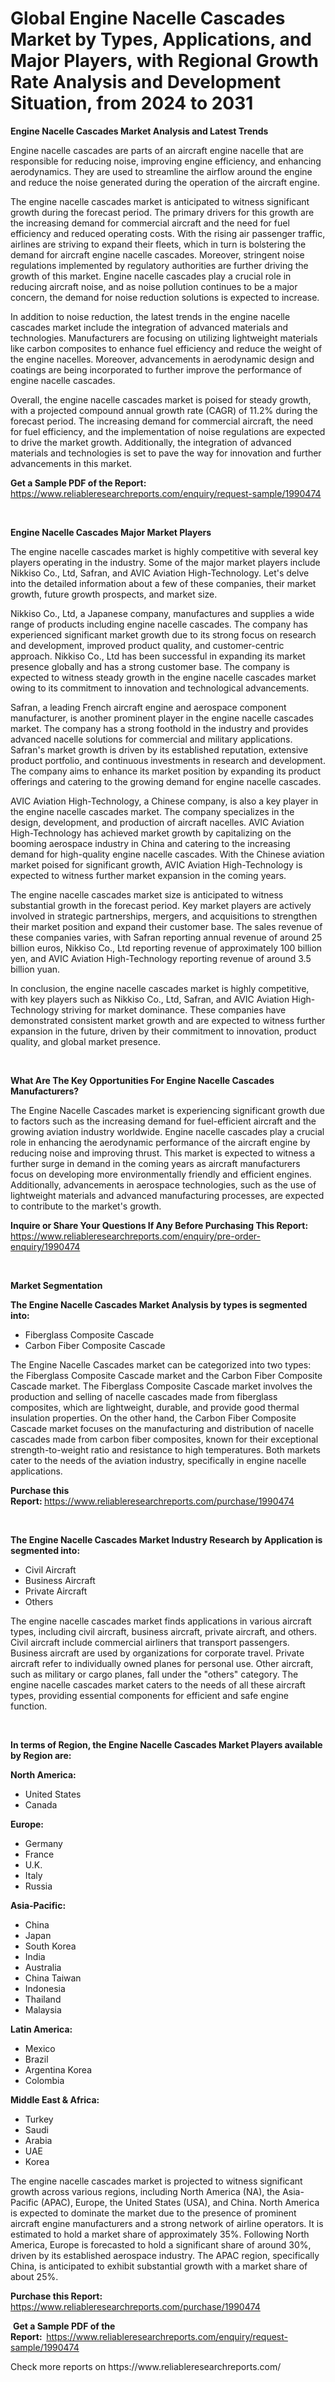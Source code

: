 <p><h1>Global Engine Nacelle Cascades Market by Types, Applications, and Major Players, with Regional Growth Rate Analysis and Development Situation, from 2024 to 2031</h1></p><p><strong>Engine Nacelle Cascades Market Analysis and Latest Trends</strong></p>
<p><p>Engine nacelle cascades are parts of an aircraft engine nacelle that are responsible for reducing noise, improving engine efficiency, and enhancing aerodynamics. They are used to streamline the airflow around the engine and reduce the noise generated during the operation of the aircraft engine.</p><p>The engine nacelle cascades market is anticipated to witness significant growth during the forecast period. The primary drivers for this growth are the increasing demand for commercial aircraft and the need for fuel efficiency and reduced operating costs. With the rising air passenger traffic, airlines are striving to expand their fleets, which in turn is bolstering the demand for aircraft engine nacelle cascades. Moreover, stringent noise regulations implemented by regulatory authorities are further driving the growth of this market. Engine nacelle cascades play a crucial role in reducing aircraft noise, and as noise pollution continues to be a major concern, the demand for noise reduction solutions is expected to increase.</p><p>In addition to noise reduction, the latest trends in the engine nacelle cascades market include the integration of advanced materials and technologies. Manufacturers are focusing on utilizing lightweight materials like carbon composites to enhance fuel efficiency and reduce the weight of the engine nacelles. Moreover, advancements in aerodynamic design and coatings are being incorporated to further improve the performance of engine nacelle cascades.</p><p>Overall, the engine nacelle cascades market is poised for steady growth, with a projected compound annual growth rate (CAGR) of 11.2% during the forecast period. The increasing demand for commercial aircraft, the need for fuel efficiency, and the implementation of noise regulations are expected to drive the market growth. Additionally, the integration of advanced materials and technologies is set to pave the way for innovation and further advancements in this market.</p></p>
<p><strong>Get a Sample PDF of the Report:&nbsp;</strong> <a href="https://www.reliableresearchreports.com/enquiry/request-sample/1990474">https://www.reliableresearchreports.com/enquiry/request-sample/1990474</a></p>
<p>&nbsp;</p>
<p><strong>Engine Nacelle Cascades Major Market Players</strong></p>
<p><p>The engine nacelle cascades market is highly competitive with several key players operating in the industry. Some of the major market players include Nikkiso Co., Ltd, Safran, and AVIC Aviation High-Technology. Let's delve into the detailed information about a few of these companies, their market growth, future growth prospects, and market size.</p><p>Nikkiso Co., Ltd, a Japanese company, manufactures and supplies a wide range of products including engine nacelle cascades. The company has experienced significant market growth due to its strong focus on research and development, improved product quality, and customer-centric approach. Nikkiso Co., Ltd has been successful in expanding its market presence globally and has a strong customer base. The company is expected to witness steady growth in the engine nacelle cascades market owing to its commitment to innovation and technological advancements.</p><p>Safran, a leading French aircraft engine and aerospace component manufacturer, is another prominent player in the engine nacelle cascades market. The company has a strong foothold in the industry and provides advanced nacelle solutions for commercial and military applications. Safran's market growth is driven by its established reputation, extensive product portfolio, and continuous investments in research and development. The company aims to enhance its market position by expanding its product offerings and catering to the growing demand for engine nacelle cascades.</p><p>AVIC Aviation High-Technology, a Chinese company, is also a key player in the engine nacelle cascades market. The company specializes in the design, development, and production of aircraft nacelles. AVIC Aviation High-Technology has achieved market growth by capitalizing on the booming aerospace industry in China and catering to the increasing demand for high-quality engine nacelle cascades. With the Chinese aviation market poised for significant growth, AVIC Aviation High-Technology is expected to witness further market expansion in the coming years.</p><p>The engine nacelle cascades market size is anticipated to witness substantial growth in the forecast period. Key market players are actively involved in strategic partnerships, mergers, and acquisitions to strengthen their market position and expand their customer base. The sales revenue of these companies varies, with Safran reporting annual revenue of around 25 billion euros, Nikkiso Co., Ltd reporting revenue of approximately 100 billion yen, and AVIC Aviation High-Technology reporting revenue of around 3.5 billion yuan.</p><p>In conclusion, the engine nacelle cascades market is highly competitive, with key players such as Nikkiso Co., Ltd, Safran, and AVIC Aviation High-Technology striving for market dominance. These companies have demonstrated consistent market growth and are expected to witness further expansion in the future, driven by their commitment to innovation, product quality, and global market presence.</p></p>
<p>&nbsp;</p>
<p><strong>What Are The Key Opportunities For Engine Nacelle Cascades Manufacturers?</strong></p>
<p><p>The Engine Nacelle Cascades market is experiencing significant growth due to factors such as the increasing demand for fuel-efficient aircraft and the growing aviation industry worldwide. Engine nacelle cascades play a crucial role in enhancing the aerodynamic performance of the aircraft engine by reducing noise and improving thrust. This market is expected to witness a further surge in demand in the coming years as aircraft manufacturers focus on developing more environmentally friendly and efficient engines. Additionally, advancements in aerospace technologies, such as the use of lightweight materials and advanced manufacturing processes, are expected to contribute to the market's growth.</p></p>
<p><strong>Inquire or Share Your Questions If Any Before Purchasing This Report:</strong> <a href="https://www.reliableresearchreports.com/enquiry/pre-order-enquiry/1990474">https://www.reliableresearchreports.com/enquiry/pre-order-enquiry/1990474</a></p>
<p>&nbsp;</p>
<p><strong>Market Segmentation</strong></p>
<p><strong>The Engine Nacelle Cascades Market Analysis by types is segmented into:</strong></p>
<p><ul><li>Fiberglass Composite Cascade</li><li>Carbon Fiber Composite Cascade</li></ul></p>
<p><p>The Engine Nacelle Cascades market can be categorized into two types: the Fiberglass Composite Cascade market and the Carbon Fiber Composite Cascade market. The Fiberglass Composite Cascade market involves the production and selling of nacelle cascades made from fiberglass composites, which are lightweight, durable, and provide good thermal insulation properties. On the other hand, the Carbon Fiber Composite Cascade market focuses on the manufacturing and distribution of nacelle cascades made from carbon fiber composites, known for their exceptional strength-to-weight ratio and resistance to high temperatures. Both markets cater to the needs of the aviation industry, specifically in engine nacelle applications.</p></p>
<p><strong>Purchase this Report:&nbsp;</strong><a href="https://www.reliableresearchreports.com/purchase/1990474">https://www.reliableresearchreports.com/purchase/1990474</a></p>
<p>&nbsp;</p>
<p><strong>The Engine Nacelle Cascades Market Industry Research by Application is segmented into:</strong></p>
<p><ul><li>Civil Aircraft</li><li>Business Aircraft</li><li>Private Aircraft</li><li>Others</li></ul></p>
<p><p>The engine nacelle cascades market finds applications in various aircraft types, including civil aircraft, business aircraft, private aircraft, and others. Civil aircraft include commercial airliners that transport passengers. Business aircraft are used by organizations for corporate travel. Private aircraft refer to individually owned planes for personal use. Other aircraft, such as military or cargo planes, fall under the "others" category. The engine nacelle cascades market caters to the needs of all these aircraft types, providing essential components for efficient and safe engine function.</p></p>
<p>&nbsp;</p>
<p><strong>In terms of Region, the Engine Nacelle Cascades Market Players available by Region are:</strong></p>
<p>
    <p> <strong> North America: </strong>
        <ul>
            <li>United States</li>
            <li>Canada</li>
        </ul>
        </p> 
    <p> <strong> Europe: </strong>
        <ul>
            <li>Germany</li>
            <li>France</li>
            <li>U.K.</li>
            <li>Italy</li>
            <li>Russia</li>
        </ul>
        </p> 
    <p> <strong> Asia-Pacific: </strong>
        <ul>
            <li>China</li>
            <li>Japan</li>
            <li>South Korea</li>
            <li>India</li>
            <li>Australia</li>
            <li>China Taiwan</li>
            <li>Indonesia</li>
            <li>Thailand</li>
            <li>Malaysia</li>
        </ul>
        </p> 
    <p> <strong> Latin America: </strong>
        <ul>
            <li>Mexico</li>
            <li>Brazil</li>
            <li>Argentina Korea</li>
            <li>Colombia</li>
        </ul>
        </p> 
    <p> <strong> Middle East & Africa: </strong>
        <ul>
            <li>Turkey</li>
            <li>Saudi</li>
            <li>Arabia</li>
            <li>UAE</li>
            <li>Korea</li>
        </ul>
    </p>
    </p>
<p><p>The engine nacelle cascades market is projected to witness significant growth across various regions, including North America (NA), the Asia-Pacific (APAC), Europe, the United States (USA), and China. North America is expected to dominate the market due to the presence of prominent aircraft engine manufacturers and a strong network of airline operators. It is estimated to hold a market share of approximately 35%. Following North America, Europe is forecasted to hold a significant share of around 30%, driven by its established aerospace industry. The APAC region, specifically China, is anticipated to exhibit substantial growth with a market share of about 25%.</p></p>
<p><strong>Purchase this Report: </strong><a href="https://www.reliableresearchreports.com/purchase/1990474">https://www.reliableresearchreports.com/purchase/1990474</a></p>
<p>&nbsp;<strong>Get a Sample PDF of the Report:&nbsp;&nbsp;</strong><a href="https://www.reliableresearchreports.com/enquiry/request-sample/1990474">https://www.reliableresearchreports.com/enquiry/request-sample/1990474</a></p>
<p><strong></strong></p>
<p>Check more reports on https://www.reliableresearchreports.com/</p>